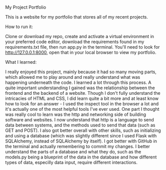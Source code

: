 My Project Portfolio

  This is a website for my portfolio that stores all of my recent projects.

How to run it:
  
  Clone or download my repo, create and activate a virtual environment in your preferred code editor, download the requirements found in my 
requirements.txt file, then run app.py in the terminal. You'll need to look for http://127.0.0.1:8000, open that in your local browser 
to view my portfolio. 

What I learned:

  I really enjoyed this project, mainly because it had so many moving parts, which allowed me to play around and really understand what was happening 
underneath the code. I learned a lot through this process. A quite important understanding I gained was the relationship between the frontend 
and the backend of a website. Though I don't fully understand the intricacies of HTML and CSS, I did learn quite a bit more and at least know how
to look for an answer - I used the inspect tool in the browser a lot and it's actually one of the most helpful tools I've ever used. One part I thought 
was really cool to learn was the http and networking side of building software and websites. I now understand that http is a language to send data
between systems, and the methods used to send that data (such as GET and POST). I also got better overall with other skills, such as initializing 
and using a database (which was slightly different since I used Flask with SQLAlchemy, instead of SQLAlchemy by itself). I got better with GitHub 
in the terminal and actually remembering to commit my changes. I better understand the parts of a database and what they do, such as the models.py 
being a blueprint of the data in the database and how different types of data, especilly data input, require different interactions. 
